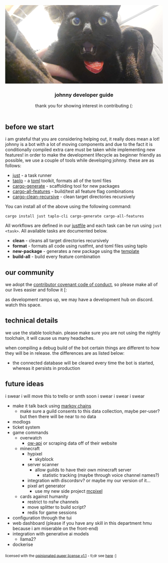 <div align="center">
<img src="assets/readme/developer.jpg" height="250">
<h3>johnny developer guide</h3>
thank you for showing interest in contributing (:<br/><br/>
</div>

## before we start

i am grateful that you are considering helping out, it really does mean a lot! johnny is a bot with a lot of moving components and due to the fact it is conditionally compiled extra care must be taken while implementing new features! in order to make the development lifecycle as beginner friendly as possible, we use a couple of tools while developing johnny. these are as follows:

- [just](https://github.com/casey/just) - a task runner
- [taplo](https://github.com/tamasfe/taplo) - a [toml](https://en.wikipedia.org/wiki/TOML) toolkit, formats all of the toml files
- [cargo-generate](https://github.com/cargo-generate/cargo-generate) - scaffolding tool for new packages
- [cargo-all-features](https://github.com/frewsxcv/cargo-all-features) - build/test all feature flag combinations
- [cargo-clean-recursive](https://crates.io/crates/cargo-clean-recursive) - clean target directories recursively

You can install all of the above using the following command:

```
cargo install just taplo-cli cargo-generate cargo-all-features
```

All workflows are defined in our [justfile](justfile) and each task can be run using `just <task>`. All available tasks are documented below.

- **clean** - cleans all target directories recursively
- **format** - formats all code using rustfmt, and toml files using taplo
- **new-package** - generates a new package using the [template](template)
- **build-all** - build every feature combination

## our community

we adopt the [contributor covenant code of conduct](code_of_conduct.md), so please make all of our lives easier and follow it [:

as development ramps up, we may have a development hub on discord. watch this space.

## technical details

we use the stable toolchain. please make sure you are not using the nightly toolchain, it will cause us many headaches.

when compiling a debug build of the bot certain things are different to how they will be in release. the differences are as listed below:

- the connected database will be cleared every time the bot is started, whereas it persists in production

## future ideas

i swear i will move this to trello or smth soon i swear i swear i swear

- make it talk back using [markov chains](https://en.wikipedia.org/wiki/Markov_chain)
	- make sure a guild consents to this data collection, maybe per-user? but then there will be near to no data
- modlogs
- ticket system
- game commands
	- overwatch
		- [ow-api](https://ow-api.com/) or scraping data off of their website
	- minecraft
		- hypixel
			- skyblock
		- server scanner
			- allow guilds to have their own minecraft server
			    - statistic tracking (maybe through voice channel names?)
		- integration with discordsrv? or maybe my our version of it...
		- pixel art generator
		    - use my new side project [mcpixel](https://github.com/newtykins/mcpixel)
	- cards against humanity
		- restrict to nsfw channels
		- move splitter to build script?
		- redis for game sessions
- configuration through the tui
- web dashboard (please if you have any skill in this department hmu because i am miserable on the front-end)
- integration with generative ai models
	- llama2?
- dockerise

<sub>licensed with the <a href="license.md">opinionated queer license v1.1</a> - tl;dr see <a href="https://oql.avris.it/">here</a> :]</sub>
